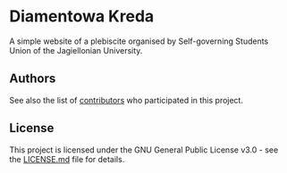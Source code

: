 # Diamentowa Kreda
A simple website of a plebiscite organised by Self-governing Students Union of the Jagiellonian University.

## Authors

See also the list of [contributors](https://github.com/Samorzad-Studentow-UJ/laudacje/graphs/contributors) who participated in this project.

## License
This project is licensed under the GNU General Public License v3.0 - see the [LICENSE.md](LICENSE.md) file for details.
